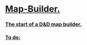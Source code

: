 <h1> <ins> Map-Builder. </ins> </h1> 
<h3> <ins>  The start of a D&amp;D map builder.  </ins></h3>
<h3> <ins> To do:</ins></h3>

